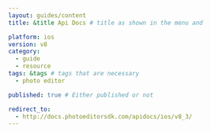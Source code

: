 ```yaml
---
layout: guides/content
title: &title Api Docs # title as shown in the menu and

platform: ios
version: v8
category:
  - guide
  - resource
tags: &tags # tags that are necessary
  - photo editor

published: true # Either published or not

redirect_to:
  - http://docs.photoeditorsdk.com/apidocs/ios/v8_3/
---
```

